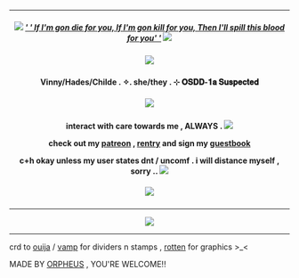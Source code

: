 ***
<h5 align="center">
  
<img src="https://cdn.discordapp.com/emojis/1148420707009691738.gif?size=96&quality=lossless"/>  [' ' If I'm gon die for you, If I'm gon kill for you, Then I'll spill this blood for you' '](https://open.spotify.com/track/5W3Mi5lW7CIr3eTj1cc69p?si=5094d96e239646a4) <img src="https://cdn.discordapp.com/emojis/1148420707009691738.gif?size=96&quality=lossless"/>

<h5 align="center">
<img src="https://64.media.tumblr.com/4cb467adf5421494a6c4929f7a6db8fd/166344cc9954bba2-e0/s540x810/727da5780341da9e1ec4a751d5960f55ac0604d6.gifv"/>
</h5>  

<h4 align="center">
Vinny/Hades/Childe . ✧. she/they . ⊹
𝐎𝐒𝐃𝐃-𝟏𝐚 𝐒𝐮𝐬𝐩𝐞𝐜𝐭𝐞𝐝 
</h4> 
<h5 align="center">
<img src="https://64.media.tumblr.com/2db1c4724171de1b3195cc2e7d7e7c9a/33e45473835a4979-86/s540x810/18d53ac14c1e1f4cec0505019c0b53de6c878f32.gifv"/>
</h5>  
<h4 align="center">

interact with care towards me , ALWAYS . <img src="https://64.media.tumblr.com/72ce3df652cb02da74f606171b6c9d40/df9993671d388a92-c9/s75x75_c1/aed97fbd1064eb3886ab3f78249c8ebb23da7533.gifv"/>

check out my [patreon](https://patreon.com/villyth) , [rentry](https://rentry.co/Keqingxuan) and sign my [guestbook](https://villyth.123guestbook.com/)

c+h okay unless my user states dnt / uncomf . i will distance myself , sorry .. <img src="https://vermillion.drr.ac/assets/images/gallery01/0323be38.gif?v=7ca7602c"/>
</h4> 

<h5 align="center">
<img src="https://64.media.tumblr.com/0ca2d1bad2af8e71e9ca15fc2e70576f/48b4b7ede78c0375-2f/s540x810/c613c4d00f76d10736dbaa81741baa654c5a4ff1.gifv"/>
</h5>  

***

<p align ="center">
<img src="https://ouija.crd.co/assets/images/gallery12/9f207742.gif?v=b7df7a50"/>
</h5>  
</p>

***

crd to [ouija](https://ouija.crd.co/#) / [vamp](https://rentry.co/vamptism) for dividers n stamps , [rotten](https://www.tumblr.com/rottenparasite/search/ada) for graphics >_<

MADE BY [ORPHEUS](https://github.com/Ovrpheus) , YOU'RE WELCOME!!
